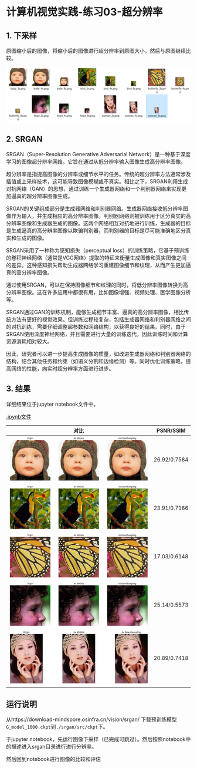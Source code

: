 # 计算机视觉实践-练习03-超分辨率

## 1. 下采样

原图缩小后的图像，将缩小后的图像进行超分辨率到原图大小，然后与原图继续比较。

![Alt text](./image/resize.png)




## 2. SRGAN


SRGAN（Super-Resolution Generative Adversarial Network）是一种基于深度学习的图像超分辨率网络。它旨在通过从低分辨率输入图像生成高分辨率图像。

超分辨率是指提高图像的分辨率或细节水平的任务。传统的超分辨率方法通常涉及插值或上采样技术，这可能导致图像模糊或不真实。相比之下，SRGAN利用生成对抗网络（GAN）的思想，通过训练一个生成器网络和一个判别器网络来实现更加逼真的超分辨率图像生成。

SRGAN的关键组成部分是生成器网络和判别器网络。生成器网络接收低分辨率图像作为输入，并生成相应的高分辨率图像。判别器网络则被训练用于区分真实的高分辨率图像和生成器生成的图像。这两个网络相互对抗地进行训练，生成器的目标是生成逼真的高分辨率图像以欺骗判别器，而判别器的目标是尽可能准确地区分真实和生成的图像。

SRGAN采用了一种称为感知损失（perceptual loss）的训练策略，它基于预训练的卷积神经网络（通常是VGG网络）提取的特征来衡量生成图像和真实图像之间的差异。这种感知损失帮助生成器网络学习重建图像细节和纹理，从而产生更加逼真的高分辨率图像。

通过使用SRGAN，可以在保持图像细节和纹理的同时，将低分辨率图像转换为高分辨率图像。这在许多应用中都很有用，比如图像增强、视频处理、医学图像分析等。

SRGAN通过GAN的训练机制，能够生成细节丰富、逼真的高分辨率图像，相比传统方法有更好的视觉效果。但训练过程较复杂，包括生成器网络和判别器网络之间的对抗训练，需要仔细调整超参数和网络结构，以获得良好的结果。同时，由于SRGAN使用深度神经网络，并且需要进行大量的训练迭代，因此训练时间和计算资源消耗相对较大。

因此，研究者可以进一步提高生成图像的质量，如改进生成器网络和判别器网络的结构，结合其他任务和约束（如语义分割和边缘检测）等。同时优化训练策略，提高网络的性能，向实时超分辨率方面进行进步。



## 3. 结果

详细结果位于jupyter notebook文件中。

[.ipynb文件](./assignment03_SR.ipynb)



| 对比    |  PSNR/SSIM    |
|------|---------|
| ![](./image/output1.png) | 26.92/0.7584 |
| ![](./image/output2.png) | 23.91/0.7166 |
| ![](./image/output3.png) | 17.03/0.6148 |
| ![](./image/output4.png) | 25.14/0.5573 |
| ![](./image/output5.png) | 20.89/0.7418 |

<!-- | 对比    |  PSNR/SSIM    |
|------|---------|
| ![](./image/output1.png) | PSNR: 26.92/SSIM: 0.7584 |
| ![](./image/output2.png) | PSNR: 23.91/SSIM: 0.7166 |
| ![](./image/output3.png) | PSNR: 17.03/SSIM: 0.6148 |
| ![](./image/output4.png) | PSNR: 25.14/SSIM: 0.5573 |
| ![](./image/output5.png) | PSNR: 20.89/SSIM: 0.7418 | -->





## 运行说明

从https://download-mindspore.osinfra.cn/vision/srgan/ 下载预训练模型``G_model_1000.ckpt``到``./srgan/src/ckpt``下。

于jupyter notebook，先运行图像下采样（已完成可跳过）。然后按照notebook中的描述进入srgan目录进行进行分辨率。

然后回到notebook进行图像的比较和评估

